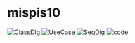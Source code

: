 # mispis10
![ClassDig](https://github.com/user-attachments/assets/b51bb457-f976-4814-8486-0f02c1417b20)
![UseCase](https://github.com/user-attachments/assets/2ac3cf60-578b-41b9-9c0f-d59c5bc3765c)
![SeqDig](https://github.com/user-attachments/assets/db59462d-45d4-418d-80b5-1bed819a5d5a)
![code](https://github.com/user-attachments/assets/2519c97e-37cb-40f7-aae1-fb28e16712d5)
